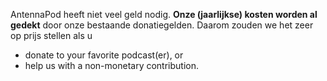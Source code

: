 AntennaPod heeft niet veel geld nodig. **Onze (jaarlijkse) kosten worden al
gedekt** door onze bestaande donatiegelden. Daarom zouden we het zeer op prijs
stellen als u

* donate to your favorite podcast(er), or
* help us with a non-monetary contribution.
